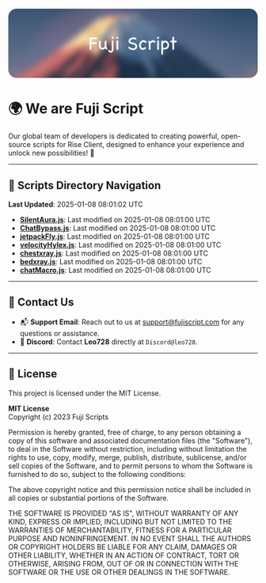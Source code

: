 ![Banner](.github/b.webp)

# 🌍 **We are Fuji Script**

Our global team of developers is dedicated to creating powerful, open-source scripts for Rise Client, designed to enhance your experience and unlock new possibilities! 🌟

---
<!-- SCRIPTS_NAVIGATION_START -->
## 📂 **Scripts Directory Navigation**

**Last Updated**: 2025-01-08 08:01:02 UTC

- **[SilentAura.js](scripts/SilentAura.js)**: Last modified on 2025-01-08 08:01:00 UTC
- **[ChatBypass.js](scripts/ChatBypass.js)**: Last modified on 2025-01-08 08:01:00 UTC
- **[jetpackFly.js](scripts/jetpackFly.js)**: Last modified on 2025-01-08 08:01:00 UTC
- **[velocityHylex.js](scripts/velocityHylex.js)**: Last modified on 2025-01-08 08:01:00 UTC
- **[chestxray.js](scripts/chestxray.js)**: Last modified on 2025-01-08 08:01:00 UTC
- **[bedxray.js](scripts/bedxray.js)**: Last modified on 2025-01-08 08:01:00 UTC
- **[chatMacro.js](scripts/chatMacro.js)**: Last modified on 2025-01-08 08:01:00 UTC

<!-- SCRIPTS_NAVIGATION_END -->

---

## 💬 **Contact Us**  
- 📬 **Support Email**: Reach out to us at [support@fujiscript.com](mailto:support@fujiscript.com) for any questions or assistance.  
- 💬 **Discord**: Contact **Leo728** directly at `Discord@leo728`.

---

## 📜 **License**

This project is licensed under the MIT License.  

**MIT License**  
Copyright (c) 2023 Fuji Scripts  

Permission is hereby granted, free of charge, to any person obtaining a copy of this software and associated documentation files (the "Software"), to deal in the Software without restriction, including without limitation the rights to use, copy, modify, merge, publish, distribute, sublicense, and/or sell copies of the Software, and to permit persons to whom the Software is furnished to do so, subject to the following conditions:  

The above copyright notice and this permission notice shall be included in all copies or substantial portions of the Software.  

THE SOFTWARE IS PROVIDED "AS IS", WITHOUT WARRANTY OF ANY KIND, EXPRESS OR IMPLIED, INCLUDING BUT NOT LIMITED TO THE WARRANTIES OF MERCHANTABILITY, FITNESS FOR A PARTICULAR PURPOSE AND NONINFRINGEMENT. IN NO EVENT SHALL THE AUTHORS OR COPYRIGHT HOLDERS BE LIABLE FOR ANY CLAIM, DAMAGES OR OTHER LIABILITY, WHETHER IN AN ACTION OF CONTRACT, TORT OR OTHERWISE, ARISING FROM, OUT OF OR IN CONNECTION WITH THE SOFTWARE OR THE USE OR OTHER DEALINGS IN THE SOFTWARE.  
